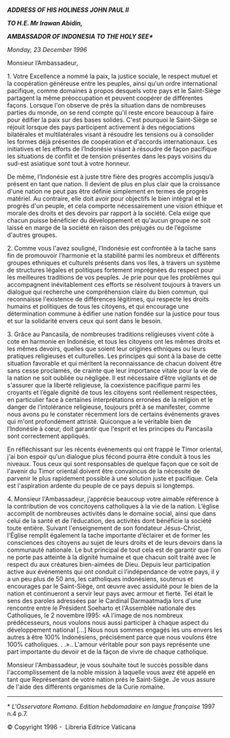 ***ADDRESS OF HIS HOLINESS JOHN PAUL II***

***TO H.E. Mr Irawan Abidin,***

***AMBASSADOR OF INDONESIA TO THE HOLY SEE\****

*Monday, 23 December 1996*

Monsieur l’Ambassadeur,

1\. Votre Excellence a nommé la paix, la justice sociale, le respect mutuel et la coopération généreuse entre les peuples, ainsi qu'un ordre international pacifique, comme domaines à propos desquels votre pays et le Saint-Siège partagent la même préoccupation et peuvent coopérer de différentes façons. Lorsque l'on observe de prés la situation dans de nombreuses parties du monde, on se rend compte qu'il reste encore beaucoup à faire pour édifier la paix sur des bases solides. C'est pourquoi le Saint-Siège se réjouit lorsque des pays participent activement à des négociations bilatérales et multilatérales visant à résoudre les tensions ou à consolider les formes déjà présentes de coopération et d'accords internationaux. Les initiatives et les efforts de l’Indonésie visant à résoudre de façon pacifique les situations de conflit et de tension présentes dans les pays voisins du sud-est asiatique sont tout à votre honneur.

De même, l’Indonésie est à juste titre fière des progrès accomplis jusqu’à présent en tant que nation. Il devient de plus en plus clair que la croissance d'une nation ne peut pas être définie simplement en termes de progrès matériel. Au contraire, elle doit avoir pour objectifs le bien intégral et le progrès d'un peuple, et cela comporte nécessairement une vision éthique et morale des droits et des devoirs par rapport à la société. Cela exige que chacun puisse bénéficier du développement et qu'aucun groupe ne soit laissé en marge de la société en raison des préjugés ou de l’égoïsme d'autres groupes.

2\. Comme vous l'avez souligné, l’Indonésie est confrontée à la tache sans fin de promouvoir l'harmonie et la stabilité parmi les nombreux et différents groupes ethniques et culturels présents dans vos Iles, à travers un système de structures légales et politiques fortement imprégnées du respect pour les meilleures traditions de vos peuples. Je prie pour que les problèmes qui accompagnent inévitablement ces efforts se résolvent toujours à travers un dialogue qui recherche une compréhension claire du bien commun, qui reconnaisse l'existence de différences légitimes, qui respecte les droits humains et politiques de tous les citoyens, et qui encourage une détermination commune à édifier une nation fondée sur la justice pour tous et sur la solidarité envers ceux qui sont dans le besoin.

3\. Grâce au Pancasila, de nombreuses traditions religieuses vivent côte à cote en harmonie en Indonésie, et tous les citoyens ont les mêmes droits et les mêmes devoirs, quelles que soient leur origines ethniques ou leurs pratiques religieuses et culturelles. Les principes qui sont à la base de cette situation favorable et qui méritent la reconnaissance de chacun doivent être sans cesse proclamés, de crainte que leur importance vitale pour la vie de la nation ne soit oubliée ou négligée. Il est nécessaire d’être vigilants et de s'assurer que la liberté religieuse, la coexistence pacifique parmi les croyants et l’égale dignité de tous les citoyens sont réellement respectées, en particulier face à certaines interprétations erronées de la religion et le danger de l’intolérance religieuse, toujours prêt à se manifester, comme nous avons pu le constater récemment lors de certains événements graves qui m'ont profondément attristé. Quiconque a le véritable bien de l’Indonésie à cœur, doit garantir que l'esprit et les principes du Pancasila sont correctement appliqués.

En réfléchissant sur les récents événements qui ont frappé le Timor oriental, j'ai bon espoir qu'un dialogue plus fécond pourra être conduit à tous les niveaux. Tous ceux qui sont responsables de quelque façon que ce soit de l'avenir du Timor oriental doivent être convaincus de la nécessite de parvenir le plus rapidement possible à une solution juste et pacifique. Cela est l'aspiration ardente du peuple de ce pays depuis si longtemps.

4\. Monsieur l'Ambassadeur, j’apprécie beaucoup votre aimable référence à la contribution de vos concitoyens catholiques à la vie de la nation. L’église accomplit de nombreuses activités dans le domaine social, ainsi que dans celui de la santé et de l’éducation, des activités dont bénéficie la société toute entière. Suivant l'enseignement de son fondateur Jésus-Christ, l'Église remplit également la tache importante d’éclairer et de former les consciences des citoyens au sujet de leurs droits et de leurs devoirs dans la communauté nationale. Le but principal de tout cela est de garantir que l'on ne porte pas atteinte à la dignité humaine et que chacun soit traité avec le respect du aux créatures bien-aimées de Dieu. Depuis leur participation active aux événements qui ont conduit ci l’indépendance de votre pays, il y a un peu plus de 50 ans, les catholiques indonésiens, soutenus et encourages par le Saint-Siège, ont œuvre avec assiduité pour le bien de la nation et continueront a servir leur pays avec armour et fierté. Tel était le sens des paroles adressées par le Cardinal Darmaatmadja lors d'une rencontre entre le Président Soeharto et l'Assemblée nationale des Catholiques, le 2 novembre I995: «A l'image de nos nombreux prédécesseurs, nous voulons nous aussi participer à chaque aspect du développement national \[...\] Nous nous sommes engagés les uns envers les autres à être 100% Indonésiens, précisément parce que nous voulons être 100% catholiques. . .».. L'amour véritable pour son pays représente une part importante du devoir et de la façon de vivre de chaque catholique.

Monsieur l'Ambassadeur, je vous souhaite tout le succès possible dans l'accomplissement de la noble mission à laquelle vous avez été appelé en tant que Représentant de votre nation prés le Saint-Siège. Je vous assure de l'aide des différents organismes de la Curie romaine.

* * *

\* *L'Osservatore Romano. Edition hebdomadaire en langue française* 1997 n.4 p.7.

© Copyright 1996 -  Libreria Editrice Vaticana
